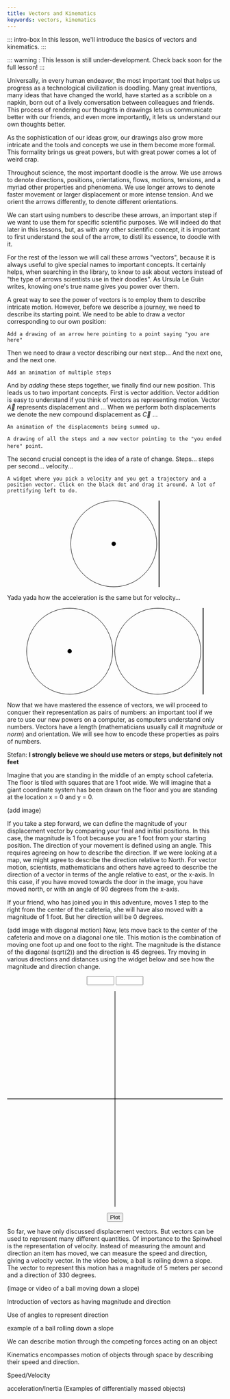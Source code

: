 ```yaml
---
title: Vectors and Kinematics
keywords: vectors, kinematics
---
```



::: intro-box
In this lesson, we'll introduce the basics of vectors and kinematics.
:::

::: warning :
This lesson is still under-development. Check back soon for the full lesson!
:::


Universally, in every human endeavor,
the most important tool that helps us progress as a technological civilization is doodling.
Many great inventions, many ideas that have changed the world,
have started as a scribble on a napkin,
born out of a lively conversation between colleagues and friends.
This process of rendering our thoughts in drawings lets us communicate better with our friends,
and even more importantly, it lets us understand our own thoughts better.

As the sophistication of our ideas grow,
our drawings also grow more intricate
and the tools and concepts we use in them become more formal.
This formality brings us great powers,
but with great power comes a lot of weird crap.

Throughout science, the most important doodle is the arrow.
We use arrows to denote directions, positions, orientations, flows, motions, tensions, and a myriad other properties and phenomena.
We use longer arrows to denote faster movement or larger displacement or more intense tension.
And we orient the arrows differently, to denote different orientations.

We can start using numbers to describe these arrows,
an important step if we want to use them for specific scientific purposes.
We will indeed do that later in this lessons,
but, as with any other scientific concept,
it is important to first understand the soul of the arrow,
to distil its essence, to doodle with it.

For the rest of the lesson we will call these arrows "vectors",
because it is always useful to give special names to important concepts.
It certainly helps, when searching in the library,
to know to ask about vectors instead of "the type of arrows scientists use in their doodles".
As Ursula Le Guin writes, knowing one's true name gives you power over them.

A great way to see the power of vectors is to employ them to describe intricate motion.
However, before we describe a journey, we need to describe its starting point.
We need to be able to draw a vector corresponding to our own position:

`Add a drawing of an arrow here pointing to a point saying "you are here"`

Then we need to draw a vector describing our next step... And the next one, and the next one.

`Add an animation of multiple steps`

And by *adding* these steps together, we finally find our new position.
This leads us to two important concepts.
First is vector addition.
Vector addition is easy to understand if you think of vectors as representing motion.
Vector $\vec{A}$ represents displacement and ...
When we perform both displacements we denote the new compound displacement as $\vec{C}$ ...

`An animation of the displacements being summed up.`

`A drawing of all the steps and a new vector pointing to the "you ended here" point`.

The second crucial concept is the idea of a rate of change. Steps... steps per second... velocity...

`A widget where you pick a velocity and you get a trajectory and a position vector. Click on the black dot and drag it around. A lot of prettifying left to do.`

<style>
#v_to_path {
  justify-content: center;
  display: flex;
  flex-direction: row;
  position: relative;
}
.vslider {
  width: 200px;
  height: 200px;
  position: relative;
  border: solid 1px black;
  border-radius: 50%;
  overflow: hidden;
  margin: 2px;
}
.vhandle {
  display: block;
  width: 10px;
  height: 10px;
  border-radius: 50%;
  background-color: black;
  position: absolute;
  left: 95px;
  top: 95px;
}
.trajectory {
  border: solid 1px black;
  margin: 2px;
}
</style>
<div id="v_to_path">
<div class="vslider"><canvas class="velocity" width=200 height=200></canvas><span class="vhandle"></span></div>
<canvas class="trajectory" width=200 height=200></canvas>
</div>
<script>
const v_to_path = document.getElementById('v_to_path');
const v2p_vhandle = v_to_path.getElementsByClassName('vhandle')[0];
const v2p_ctx = v_to_path.getElementsByClassName('trajectory')[0].getContext('2d');
const v2p_vctx = v_to_path.getElementsByClassName('velocity')[0].getContext('2d');

function canvas_arrow(context, fromx, fromy, tox, toy) {
  var headlen = 10;
  var dx = tox - fromx;
  var dy = toy - fromy;
  var angle = Math.atan2(dy, dx);
  context.moveTo(fromx, fromy);
  context.lineTo(tox, toy);
  context.lineTo(tox - headlen * Math.cos(angle - Math.PI / 6), toy - headlen * Math.sin(angle - Math.PI / 6));
  context.moveTo(tox, toy);
  context.lineTo(tox - headlen * Math.cos(angle + Math.PI / 6), toy - headlen * Math.sin(angle + Math.PI / 6));
}

function dragElementVel(elmnt, ctx, vctx) {
  var pos1 = 0, pos2 = 0, pos3 = 0, pos4 = 0;
  elmnt.onmousedown = dragMouseDown;
  var ipos1 = 100, ipos2 = 100;
  var intervalhandler;
  var memorycanvas;
  var m_canvas = document.createElement('canvas'); // A frame buffer for only the path
  m_canvas.width = 200;
  m_canvas.height = 200;
  var m_ctx = m_canvas.getContext('2d');
  
  m_ctx.strokeStyle='lightgrey';
  
  function drawStep() {
    var v1 = elmnt.offsetLeft-95;
    var v2 = elmnt.offsetTop-95;
    ipos1 += 0.05*v1;
    ipos2 += 0.05*v2;
    if (0<=ipos1 && ipos1<200 && 0<=ipos2 && ipos2<200) {
      m_ctx.lineTo(ipos1, ipos2);
    } else {
      ipos1 = (ipos1+200)%200;
      ipos2 = (ipos2+200)%200;
      m_ctx.moveTo(ipos1, ipos2);
    }
    m_ctx.stroke();
    ctx.clearRect(0,0,200,200);
    ctx.drawImage(m_canvas,0,0);
    ctx.strokeStyle='black';
    ctx.beginPath();
    canvas_arrow(ctx,100,100,ipos1,ipos2);
    ctx.stroke()
    ctx.strokeStyle='red';
    ctx.beginPath();
    canvas_arrow(ctx,ipos1,ipos2,ipos1+0.5*v1,ipos2+0.5*v2);
    ctx.stroke();
    vctx.clearRect(0,0,200,200);
    vctx.strokeStyle='red';
    vctx.beginPath();
    canvas_arrow(vctx,100,100,100+v1,100+v2);
    vctx.stroke();
  }

  function dragMouseDown(e) {
    e = e || window.event;
    e.preventDefault();
    // get the mouse cursor position at startup:
    pos3 = e.clientX;
    pos4 = e.clientY;
    m_ctx.beginPath();
    m_ctx.moveTo(100,100);
    document.onmouseup = closeDragElement;
    document.onmousemove = elementDrag;
    intervalhandler = setInterval(drawStep, 50);
  }

  function elementDrag(e) {
    e = e || window.event;
    e.preventDefault();
    // calculate the new cursor position:
    pos1 = pos3 - e.clientX;
    pos2 = pos4 - e.clientY;
    pos3 = e.clientX;
    pos4 = e.clientY;
    // set the element's new position:
    elmnt.style.top = (elmnt.offsetTop - pos2) + "px";
    elmnt.style.left = (elmnt.offsetLeft - pos1) + "px";
  }

  function closeDragElement() {
    clearInterval(intervalhandler);
    elmnt.style.top = "95px";
    elmnt.style.left = "95px";
    m_ctx.clearRect(0,0,200,200);
    ipos1 = 100;
    ipos2 = 100;
    document.onmouseup = null;
    document.onmousemove = null;
  }
}

dragElementVel(v2p_vhandle, v2p_ctx, v2p_vctx);
</script>

Yada yada how the acceleration is the same but for velocity...

<style>
#a_to_path {
  justify-content: center;
  display: flex;
  flex-direction: row;
  position: relative;
}
.aslider {
  width: 200px;
  height: 200px;
  position: relative;
  border: solid 1px black;
  border-radius: 50%;
  overflow: hidden;
  margin: 2px;
}
.ahandle {
  display: block;
  width: 10px;
  height: 10px;
  border-radius: 50%;
  background-color: black;
  position: absolute;
  left: 95px;
  top: 95px;
}
</style>
<div id="a_to_path">
<div class="aslider"><canvas class="acceleration" width=200 height=200></canvas><span class="ahandle"></span></div>
<div class="vslider"><canvas class="velocity" width=200 height=200></canvas></div>
<canvas class="trajectory" width=200 height=200></canvas>
</div>
<script>
const a_to_path = document.getElementById('a_to_path');
const a2p_vhandle = a_to_path.getElementsByClassName('ahandle')[0];
const a2p_ctx = a_to_path.getElementsByClassName('trajectory')[0].getContext('2d');
const a2p_vctx = a_to_path.getElementsByClassName('velocity')[0].getContext('2d');
const a2p_actx = a_to_path.getElementsByClassName('acceleration')[0].getContext('2d');

function dragElementAcc(elmnt, ctx, vctx, actx) {
  var pos1 = 0, pos2 = 0, pos3 = 0, pos4 = 0;
  elmnt.onmousedown = dragMouseDown;
  var ipos1 = 100, ipos2 = 100;
  var v1 = 0, v2 = 0;
  var intervalhandler;
  var memorycanvas;
  var m_canvas = document.createElement('canvas'); // A frame buffer for only the path
  m_canvas.width = 200;
  m_canvas.height = 200;
  var m_ctx = m_canvas.getContext('2d');
  
  m_ctx.strokeStyle='lightgrey';
  
  function drawStep() {
    var a1 = elmnt.offsetLeft-95;
    var a2 = elmnt.offsetTop-95;
    v1 += 0.1*a1;
    v2 += 0.1*a2
    ipos1 += 0.05*v1;
    ipos2 += 0.05*v2;
    if (0<=ipos1 && ipos1<200 && 0<=ipos2 && ipos2<200) {
      m_ctx.lineTo(ipos1, ipos2);
    } else {
      ipos1 = (ipos1+200)%200;
      ipos2 = (ipos2+200)%200;
      m_ctx.moveTo(ipos1, ipos2);
    }
    m_ctx.stroke();
    ctx.clearRect(0,0,200,200);
    ctx.drawImage(m_canvas,0,0);
    ctx.strokeStyle='black';
    ctx.beginPath();
    canvas_arrow(ctx,100,100,ipos1,ipos2);
    ctx.stroke()
    ctx.strokeStyle='red';
    ctx.beginPath();
    canvas_arrow(ctx,ipos1,ipos2,ipos1+0.5*v1,ipos2+0.5*v2);
    ctx.stroke();
    ctx.strokeStyle='green';
    ctx.beginPath();
    canvas_arrow(ctx,ipos1,ipos2,ipos1+0.5*a1,ipos2+0.5*a2);
    ctx.stroke();
    vctx.clearRect(0,0,200,200);
    vctx.strokeStyle='red';
    vctx.beginPath();
    canvas_arrow(vctx,100,100,100+v1,100+v2);
    vctx.stroke();
    actx.clearRect(0,0,200,200);
    actx.strokeStyle='green';
    actx.beginPath();
    canvas_arrow(actx,100,100,100+a1,100+a2);
    actx.stroke();
  }

  function dragMouseDown(e) {
    e = e || window.event;
    e.preventDefault();
    // get the mouse cursor position at startup:
    pos3 = e.clientX;
    pos4 = e.clientY;
    m_ctx.beginPath();
    m_ctx.moveTo(100,100);
    document.onmouseup = closeDragElement;
    document.onmousemove = elementDrag;
    intervalhandler = setInterval(drawStep, 50);
  }

  function elementDrag(e) {
    e = e || window.event;
    e.preventDefault();
    // calculate the new cursor position:
    pos1 = pos3 - e.clientX;
    pos2 = pos4 - e.clientY;
    pos3 = e.clientX;
    pos4 = e.clientY;
    // set the element's new position:
    elmnt.style.top = (elmnt.offsetTop - pos2) + "px";
    elmnt.style.left = (elmnt.offsetLeft - pos1) + "px";
  }

  function closeDragElement() {
    clearInterval(intervalhandler);
    elmnt.style.top = "95px";
    elmnt.style.left = "95px";
    m_ctx.clearRect(0,0,200,200);
    ipos1 = 100;
    ipos2 = 100;
    document.onmouseup = null;
    document.onmousemove = null;
  }
}

dragElementAcc(a2p_vhandle, a2p_ctx, a2p_vctx, a2p_actx);
</script>

Now that we have mastered the essence of vectors,
we will proceed to conquer their representation as pairs of numbers:
an important tool if we are to use our new powers on a computer,
as computers understand only numbers.
Vectors have a length (mathematicians usually call it *magnitude* or *norm*) and orientation.
We will see how to encode these properties as pairs of numbers. 

Stefan: **I strongly believe we should use meters or steps, but definitely not feet**

Imagine that you are standing in the middle of an empty school cafeteria. The floor is 
tiled with squares that are 1 foot wide. We will imagine that a giant coordinate system 
has been drawn on the floor and you are standing at the location x = 0 and y = 0.

(add image)

If you take a step forward, we can define the magnitude of your displacement
vector by comparing your final and initial positions. In this case, the magnitude is 1 foot
because you are 1 foot from your starting position.
The direction of your movement is defined using an angle. This requires agreeing on how
to describe the direction. If we were looking at a map, we might agree to describe the direction
relative to North. For vector motion, scientists, mathematicians and others have agreed to
describe the direction of a vector in terms of the angle relative to east, or the x-axis.
In this case, if you have moved towards the door in the image, you have moved north, or 
with an angle of 90 degrees from the x-axis.

If your friend, who has joined you in this adventure, moves 1 step to the right from the 
center of the cafeteria, she will have also moved with a magnitude of 1 foot. But her
direction will be 0 degrees.

(add image with diagonal motion)
Now, lets move back to the center of the cafeteria and move on a diagonal one tile. This
motion is the combination of moving one foot up and one foot to the right. The magnitude
is the distance of the diagonal (sqrt(2)) and the direction is 45 degrees. Try moving
in various directions and distances using the widget below and see how the magnitude and 
direction change.

<style>
#grid1d {
  text-align: center;
}
#grid1d #location {
  width: 10%;
  top:0.5rem;
}


#grid1d .vis {
  width: 40%;
  font-size: 2rem;
  height: 4rem;
  line-height: 4rem;
  border: solid 1px;
  border-color: black;
  display: block;
  margin: auto;
  text-shadow:
    -1px -1px 0 white,
    1px -1px 0  white,
    -1px 1px 0  white,
    1px 1px 0   white;
}

#move2d .spacer {

  width:5%;
}

</style>

<div id="grid1d">
<input type="number" min="-10" max="10"  id="xvalue">
<input type="number" min="-10" max="10"  id="yvalue">

<span class="spacer"></span>

<svg id="axis" width="800" height="800" viewBox="0 0 800 800">
<line x1="0" y1="400" x2="800" y2="400" style="stroke:rgb(1,1,1);stroke-width:2" />
<line x1="400" y1="0" x2="400" y2="800" style="stroke:rgb(1,1,1);stroke-width:2" />
</svg>
<span class="spacer"></span>

<button id="plotButton">Plot</button>

<script>

//extract desired elements
var xElement = document.getElementById("xvalue");
var yElement = document.getElementById("yvalue");

var entireDiv = document.getElementById("move2d");
var waveVis = document.querySelector("#move2d .vis");

// define event handler
function plotVector(){
	// extract desired info
    var x = xElement.value;
    var y = yElement.value;
  	console.log(x)
  
    
}

// decide what event handlers to use
plotButton.onclick = plotVector;


</script>
</div>


So far, we have only discussed displacement vectors. But vectors can be used to
represent many different quantities. Of importance to the Spinwheel is the representation
of velocity. Instead of measuring the amount and direction an item has moved, we can measure the speed
and direction, giving a velocity vector. In the video below, a ball is rolling down a slope.
The vector to represent this motion has a magnitude of 5 meters per second and a direction
of 330 degrees.

(image or video of a ball moving down a slope)

Introduction of vectors as having magnitude and direction

Use of angles to represent direction

example of a ball rolling down a slope

We can describe motion through the competing forces acting on an object

Kinematics encompasses motion of objects through space by describing their speed and direction. 

Speed/Velocity

acceleration/Inertia 
(Examples of differentially massed objects)
